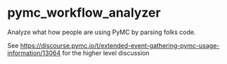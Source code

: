 # pymc_workflow_analyzer

Analyze what how people are using PyMC by parsing folks code.

See https://discourse.pymc.io/t/extended-event-gathering-pymc-usage-information/13064 for the higher level discussion
